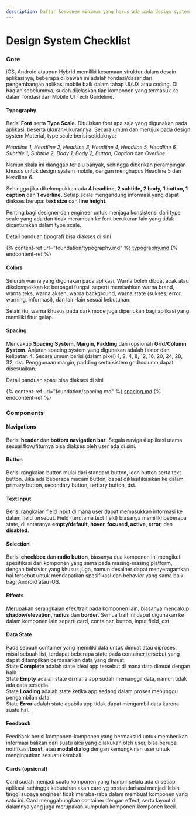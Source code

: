 ```yaml
---
description: Daftar komponen minimum yang harus ada pada design system aplikasi mobile
---
```


# Design System Checklist

### Core

iOS, Android ataupun Hybrid memiliki kesamaan struktur dalam desain aplikasinya, beberapa di bawah ini adalah fondasi/dasar dari pengembangan aplikasi mobile baik dalam tahap UI/UX atau coding. Di bagian sebelumnya, sudah dijelaskan tiap komponen yang termasuk ke dalam fondasi dari Mobile UI Tech Guideline.

#### Typography

Berisi **Font** serta **Type Scale**. Dituliskan font apa saja yang digunakan pada aplikasi, beserta ukuran-ukurannya. Secara umum dan merujuk pada design system Material, type scale berisi setidaknya:

_Headline 1, Headline 2, Headline 3, Headline 4, Headline 5, Headline 6, Subtitle 1, Subtitle 2, Body 1, Body 2, Button, Caption_ dan _Overline._

Namun skala ini dianggap terlalu banyak, sehingga diberikan perampingan khusus untuk design system mobile, dengan menghapus Headline 5 dan Headline 6.

Sehingga jika dikelompokkan ada **4 headline, 2 subtitle, 2 body, 1 button, 1 caption** dan **1 overline.** Setiap scale mengandung informasi yang dapat diakses berupa: **text size** dan **line height**.&#x20;

Penting bagi designer dan engineer untuk menjaga konsistensi dari type scale yang ada dan tidak merambah ke font berukuran lain yang tidak dicantumkan dalam type scale.

Detail panduan tipografi bisa diakses di sini

{% content-ref url="foundation/typography.md" %}
[typography.md](foundation/typography.md)
{% endcontent-ref %}

#### Colors

Seluruh warna yang digunakan pada aplikasi. Warna boleh dibuat acak atau dikelompokkan ke berbagai fungsi, seperti memisahkan warna brand, warna teks, warna aksen, warna background, warna state (sukses, error, warning, informasi), dan lain-lain sesuai kebutuhan.

Selain itu, warna khusus pada dark mode juga diperlukan bagi aplikasi yang memiliki fitur gelap.

#### Spacing

Mencakup **Spacing System, Margin, Padding** dan (opsional) **Grid/Column System**. Anjuran spacing system yang digunakan adalah faktor dan kelipatan 4. Secara umum berisi (dalam pixel) 1, 2, 4, 8, 12, 16, 20, 24, 28, 32, dst. Penggunaan margin, padding serta sistem grid/column dapat disesuaikan.

Detail panduan spasi bisa diakses di sini

{% content-ref url="foundation/spacing.md" %}
[spacing.md](foundation/spacing.md)
{% endcontent-ref %}

### Components

#### Navigations

Berisi **header** dan **bottom navigation bar**. Segala navigasi aplikasi utama sesuai flow/fiturnya bisa diakses oleh user ada di sini.

#### Button

Berisi rangkaian button mulai dari standard button, icon button serta text button. Jika ada beberapa macam button, dapat diklasifikasikan ke dalam primary button, secondary button, tertiary button, dst.

#### Text Input

Berisi rangkaian field input di mana user dapat memasukkan informasi ke dalam field tersebut. Field (terutama text field) biasanya memiliki beberapa state, di antaranya **empty/default, hover, focused, active, error,** dan **disabled**.

#### Selection

Berisi **checkbox** dan **radio button**, biasanya dua komponen ini mengikuti spesifikasi dari komponen yang sama pada masing-masing platform, dengan behavior yang khusus juga, namun desainer dapat menyeragamkan hal tersebut untuk mendapatkan spesifikasi dan behavior yang sama baik bagi Android atau iOS.

#### Effects

Merupakan serangkaian efek/trait pada komponen lain, biasanya mencakup **shadow/elevation, radius** dan **border**. Semua trait ini dapat digunakan ke dalam komponen lain seperti card, container, button, input field, dst.

#### Data State

Pada sebuah container yang memiliki data untuk dimuat atau diproses, misal sebuah list, terdapat beberapa state pada container tersebut yang dapat ditampilkan berdasarkan data yang dimuat.\
State **Complete** adalah state ideal app tersebut di mana data dimuat dengan baik.\
State **Empty** adalah state di mana app sudah memanggil data, namun tidak ada data tersedia.\
State **Loading** adalah state ketika app sedang dalam proses menunggu pengambilan data.\
State **Error** adalah state apabila app tidak dapat mengambil data karena suatu hal.

#### Feedback

Feedback berisi komponen-komponen yang bermaksud untuk memberikan informasi balikan dari suatu aksi yang dilakukan oleh user, bisa berupa notifikasi/**toast**, atau **modal dialog** dengan kemungkinan user untuk menginputkan sesuatu kembali.

#### Cards (opsional)

Card sudah menjadi suatu komponen yang hampir selalu ada di setiap aplikasi, sehingga kebutuhan akan card yg terstandarisasi menjadi lebih tinggi supaya engineer tidak meraba-raba dalam membuat komponen yang satu ini. Card menggabungkan container dengan effect, serta layout di dalamnya yang juga merupakan kumpulan komponen-komponen kecil.
